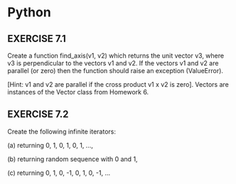 # Python
## EXERCISE 7.1

Create a function find_axis(v1, v2) which returns the unit vector v3, where v3 is perpendicular to the vectors v1 and v2. If the vectors v1 and v2 are parallel (or zero) then the function should raise an exception (ValueError). 

[Hint: v1 and v2 are parallel if the cross product v1 x v2 is zero]. 
Vectors are instances of the Vector class from Homework 6.

## EXERCISE 7.2

Create the following infinite iterators:

(a) returning 0, 1, 0, 1, 0, 1, ...,

(b) returning random sequence with 0 and 1,

(c) returning 0, 1, 0, -1, 0, 1, 0, -1, ...

